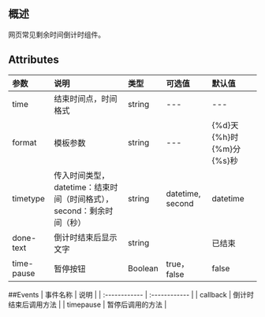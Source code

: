 ## 概述
网页常见剩余时间倒计时组件。

## Attributes
|  参数  | 说明  | 类型  | 可选值  | 默认值  |
| :------------ | :------------ | :------------ | :------------ | :------------ |
| time  | 结束时间点，时间格式  | string |  ---   | ---  |
| format | 模板参数    | string |  ---                        |  {%d}天{%h}时{%m}分{%s}秒 |
| timetype  | 传入时间类型，datetime：结束时间（时间格式），second：剩余时间（秒）      | string | datetime, second  |  datetime |
| done-text |  倒计时结束后显示文字 |  string  |         | 已结束                  |
| time-pause |  暂停按钮 |  Boolean  |   true，false      | false                  |

##Events
|  事件名称 | 说明  |
| :------------ | :------------ |
| callback  | 倒计时结束后调用方法  |
| timepause  | 暂停后调用的方法  |



